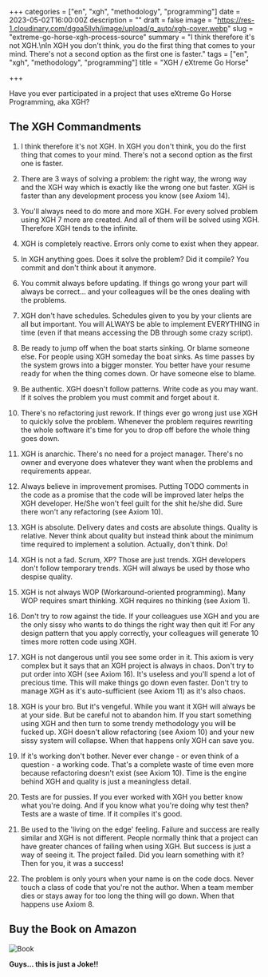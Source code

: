 +++
categories = ["en", "xgh", "methodology", "programming"]
date = 2023-05-02T16:00:00Z
description = ""
draft = false
image = "https://res-1.cloudinary.com/dgoa5llvh/image/upload/q_auto/xgh-cover.webp"
slug = "extreme-go-horse-xgh-process-source"
summary = "I think therefore it's not XGH.\nIn XGH you don't think, you do the first thing that comes to your mind. There's not a second option as the first one is faster."
tags = ["en", "xgh", "methodology", "programming"]
title = "XGH / eXtreme Go Horse"

+++


Have you ever participated in a project that uses eXtreme Go Horse Programming, aka XGH?

## The XGH Commandments

1.  I think therefore it's not XGH.
In XGH you don't think, you do the first thing that comes to your mind. There's not a second option as the first one is faster.

2.  There are 3 ways of solving a problem: the right way, the wrong way and the XGH way which is exactly like the wrong one but faster.
XGH is faster than any development process you know (see Axiom 14).

3.  You'll always need to do more and more XGH.
For every solved problem using XGH 7 more are created. And all of them will be solved using XGH. Therefore XGH tends to the infinite.

4.  XGH is completely reactive.
Errors only come to exist when they appear.

5.  In XGH anything goes.
Does it solve the problem? Did it compile? You commit and don't think about it anymore.

6.  You commit always before updating.
If things go wrong your part will always be correct... and your colleagues will be the ones dealing with the problems.

7.  XGH don't have schedules.
Schedules given to you by your clients are all but important. You will ALWAYS be able to implement EVERYTHING in time (even if that means accessing the DB through some crazy script).

8.  Be ready to jump off when the boat starts sinking. Or blame someone else.
For people using XGH someday the boat sinks. As time passes by the system grows into a bigger monster. You better have your resume ready for when the thing comes down. Or have someone else to blame.

9.  Be authentic. XGH doesn't follow patterns.
Write code as you may want. If it solves the problem you must commit and forget about it.

10.  There's no refactoring just rework.
If things ever go wrong just use XGH to quickly solve the problem. Whenever the problem requires rewriting the whole software it's time for you to drop off before the whole thing goes down.

11.  XGH is anarchic.
There's no need for a project manager. There's no owner and everyone does whatever they want when the problems and requirements appear.

12.  Always believe in improvement promises.
Putting TODO comments in the code as a promise that the code will be improved later helps the XGH developer. He/She won't feel guilt for the shit he/she did. Sure there won't any refactoring (see Axiom 10).

13.  XGH is absolute.
Delivery dates and costs are absolute things. Quality is relative. Never think about quality but instead think about the minimum time required to implement a solution. Actually, don't think. Do!

14.  XGH is not a fad.
Scrum, XP? Those are just trends. XGH developers don't follow temporary trends. XGH will always be used by those who despise quality.

15.  XGH is not always WOP (Workaround-oriented programming).
Many WOP requires smart thinking. XGH requires no thinking (see Axiom 1).

16.  Don't try to row against the tide.
If your colleagues use XGH and you are the only sissy who wants to do things the right way then quit it! For any design pattern that you apply correctly, your colleagues will generate 10 times more rotten code using XGH.

17.  XGH is not dangerous until you see some order in it.
This axiom is very complex but it says that an XGH project is always in chaos. Don't try to put order into XGH (see Axiom 16). It's useless and you'll spend a lot of precious time. This will make things go down even faster. Don't try to manage XGH as it's auto-sufficient (see Axiom 11) as it's also chaos.

18.  XGH is your bro. But it's vengeful.
While you want it XGH will always be at your side. But be careful not to abandon him. If you start something using XGH and then turn to some trendy methodology you will be fucked up. XGH doesn't allow refactoring (see Axiom 10) and your new sissy system will collapse. When that happens only XGH can save you.

19.  If it's working don't bother.
Never ever change - or even think of a question - a working code. That's a complete waste of time even more because refactoring doesn't exist (see Axiom 10).
Time is the engine behind XGH and quality is just a meaningless detail.

20.  Tests are for pussies.
If you ever worked with XGH you better know what you're doing. And if you know what you're doing why test then? Tests are a waste of time. If it compiles it's good.

21.  Be used to the 'living on the edge' feeling.
Failure and success are really similar and XGH is not different. People normally think that a project can have greater chances of failing when using XGH. But success is just a way of seeing it.
The project failed. Did you learn something with it? Then for you, it was a success!

22. The problem is only yours when your name is on the code docs.
Never touch a class of code that you're not the author. When a team member dies or stays away for too long the thing will go down. When that happens use Axiom 8.

## Buy the Book on Amazon

![Book](https://res-5.cloudinary.com/ht54oxr6q/image/upload/q_auto/v1/ghost-blog-images/book-cover.jpg)

**Guys... this is just a Joke!!**



